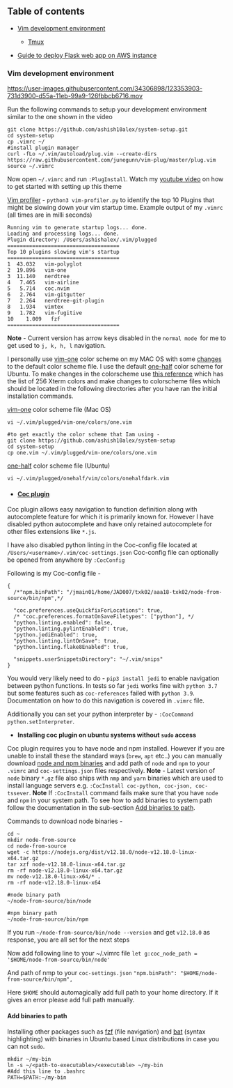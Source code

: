 ## Table of contents
* [Vim development environment](#header-1)
    - [Tmux](https://github.com/ashish10alex/system-setup/blob/main/tmux.md)

* [Guide to deploy Flask web app on AWS instance](https://github.com/ashish10alex/system-setup/blob/main/Ubuntu-aws.md)

<h3 id="header-1">Vim development environment</h3> 

https://user-images.githubusercontent.com/34306898/123353903-731d3900-d55a-11eb-99a9-126fbbcb6716.mov

Run the following commands to setup your development environment similar to the
one shown in the video
```
git clone https://github.com/ashish10alex/system-setup.git
cd system-setup
cp .vimrc ~/
#install plugin manager 
curl -fLo ~/.vim/autoload/plug.vim --create-dirs  https://raw.githubusercontent.com/junegunn/vim-plug/master/plug.vim
source ~/.vimrc
```
Now open `~/.vimrc` and run `:PlugInstall`. Watch my [youtube video](https://www.youtube.com/watch?v=Cs4MBcEUrMk) on how to get started with setting up this theme

[Vim profiler](https://github.com/bchretien/vim-profiler) -  `python3 vim-profiler.py` to identify the top 10 Plugins that might be slowing down your vim
startup time. Example output of my `.vimrc` (all times are in milli seconds) 

```
Running vim to generate startup logs... done.
Loading and processing logs... done.
Plugin directory: /Users/ashishalex/.vim/plugged
====================================
Top 10 plugins slowing vim's startup
====================================
1  43.032   vim-polyglot
2  19.896   vim-one
3  11.140   nerdtree
4   7.465   vim-airline
5   5.714   coc.nvim
6   2.764   vim-gitgutter
7   2.264   nerdtree-git-plugin
8   1.934   vimtex
9   1.782   vim-fugitive
10    1.009   fzf
====================================
```

<b>Note</b> - Current version has arrow keys disabled in the `normal mode `for me to get used to `j, k, h, l` navigation. 

I personally use [vim-one](https://github.com/rakr/vim-one) color scheme on my MAC OS with some [changes](https://github.com/ashish10alex/system-setup/blob/main/one.vim) to the default color scheme file. I use the default [one-half](https://github.com/sonph/onehalf) color scheme for Ubuntu. To make changes in the colorscheme use [this reference](https://jonasjacek.github.io/colors/) which has the list of 256 Xterm colors and make changes to colorscheme files which should be located in the following directories after you have ran the initial installation commands.



[vim-one](https://github.com/rakr/vim-one) color scheme file (Mac OS)
```
vi ~/.vim/plugged/vim-one/colors/one.vim

#to get exactly the color scheme that Iam using -
git clone https://github.com/ashish10alex/system-setup
cd system-setup
cp one.vim ~/.vim/plugged/vim-one/colors/one.vim
```
[one-half](https://github.com/sonph/onehalf) color scheme file (Ubuntu)
```
vi ~/.vim/plugged/onehalf/vim/colors/onehalfdark.vim
```

* #### [Coc plugin](https://github.com/neoclide/coc.nvim)

Coc plugin allows easy navigation to function definition along with autocomplete feature for which it is primarily known for. However I have disabled python autocomplete and have only retained autocomplete for other files extensions like `*.js`.

I have also disabled python linting in the Coc-config file located at `/Users/<username>/.vim/coc-settings.json`
Coc-config file can optionally be opened from anywhere by `:CocConfig`

Following is my Coc-config file - 
```
{
  /*"npm.binPath": "/jmain01/home/JAD007/txk02/aaa18-txk02/node-from-source/bin/npm",*/

  "coc.preferences.useQuickfixForLocations": true, 
  /* "coc.preferences.formatOnSaveFiletypes": ["python"], */
  "python.linting.enabled": false,
  "python.linting.pylintEnabled": true,
  "python.jediEnabled": true,
  "python.linting.lintOnSave": true,
  "python.linting.flake8Enabled": true,

  "snippets.userSnippetsDirectory": "~/.vim/snips"
}
```
You would very likely need to do - `pip3 install jedi` to enable navigation between python functions. In tests so far `jedi` works fine with `python 3.7` but some features such as `coc-references` failed with `python 3.9`. Documentation on how to do this navigation is covered in `.vimrc` file.

Additionally you can set your python interpreter by - `:CocCommand python.setInterpreter`.

* <b> Installing coc plugin on ubuntu systems without `sudo` access </b>

Coc plugin requires you to have node and npm installed. However if you are unable to install these the standard ways (`brew`, `apt` etc..) you can manually download [node and npm binaries](https://nodejs.org/dist/) and add path of `node` and `npm` to your `.vimrc` and `coc-settings.json` files respectively. <b>Note</b> - Latest version of `node` binary `*.gz` file also ships with `nmp` and `yarn` binaries which are used to install language servers e.g. `:CocInstall coc-python, coc-json, coc-tssever`. <b>Note</b> If `:CocInstall` command fails make sure that you have `node` and `npm` in your system path. To see how to add binaries to system path follow the documentation in the sub-section [Add binaries to path](#Add-binaries-to-path).

Commands to download node binaries -  
```
cd ~
mkdir node-from-source
cd node-from-source
wget -c https://nodejs.org/dist/v12.18.0/node-v12.18.0-linux-x64.tar.gz
tar xzf node-v12.18.0-linux-x64.tar.gz
rm -rf node-v12.18.0-linux-x64.tar.gz
mv node-v12.18.0-linux-x64/* .
rm -rf node-v12.18.0-linux-x64

#node binary path
~/node-from-source/bin/node

#npm binary path
~/node-from-source/bin/npm
```
If you run `~/node-from-source/bin/node --version` and get `v12.18.0` as response, you are all set for the next steps

Now add following line to your ~/.vimrc file
`let g:coc_node_path = '$HOME/node-from-source/bin/node'`

And path of nmp to your `coc-settings.json`
`"npm.binPath": "$HOME/node-from-source/bin/npm",`

Here `$HOME` should automagically add full path to your home directory. If it gives an error please add full path manually. 

<h4 id="Add-binaries-to-path">Add binaries to path</h4> 

Installing other packages such as [fzf](https://github.com/junegunn/fzf) (file navigation) and [bat](https://github.com/sharkdp/bat) (syntax highlighting) with binaries in  Ubuntu based Linux distributions in case you can not `sudo`.

```
mkdir ~/my-bin
ln -s ~/<path-to-executable>/<executable> ~/my-bin
#Add this line to .bashrc
PATH=$PATH:~/my-bin
```
